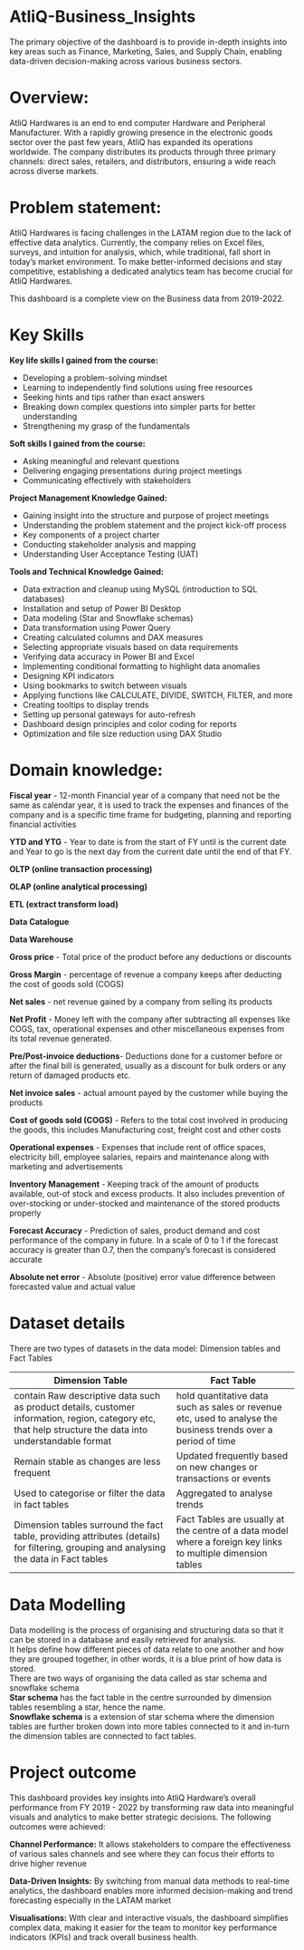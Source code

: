 # AtliQ-Business_Insights
The primary objective of the dashboard is to provide in-depth insights into key areas such as Finance, Marketing, Sales, and Supply Chain, enabling data-driven decision-making across various business sectors.

# Overview: 

AtliQ Hardwares is an end to end computer Hardware and Peripheral Manufacturer. With a rapidly growing presence in the electronic goods sector over the past few years, AtliQ has expanded its operations worldwide. The company distributes its products through three primary channels: direct sales, retailers, and distributors, ensuring a wide reach across diverse markets.

# Problem statement:

AtliQ Hardwares is facing challenges in the LATAM region due to the lack of effective data analytics. Currently, the company relies on Excel files, surveys, and intuition for analysis, which, while traditional, fall short in today’s market environment. To make better-informed decisions and stay competitive, establishing a dedicated analytics team has become crucial for AtliQ Hardwares.

This dashboard is a complete view on the Business data from 2019-2022.

# Key Skills

**Key life skills I gained from the course:**

* Developing a problem-solving mindset
* Learning to independently find solutions using free resources
* Seeking hints and tips rather than exact answers
* Breaking down complex questions into simpler parts for better understanding
* Strengthening my grasp of the fundamentals

**Soft skills I gained from the course:**
* Asking meaningful and relevant questions
* Delivering engaging presentations during project meetings
* Communicating effectively with stakeholders

**Project Management Knowledge Gained:**
* Gaining insight into the structure and purpose of project meetings
* Understanding the problem statement and the project kick-off process
* Key components of a project charter
* Conducting stakeholder analysis and mapping
* Understanding User Acceptance Testing (UAT)

**Tools and Technical Knowledge Gained:**
* Data extraction and cleanup using MySQL (introduction to SQL databases)
* Installation and setup of Power BI Desktop
* Data modeling (Star and Snowflake schemas)
* Data transformation using Power Query
* Creating calculated columns and DAX measures
* Selecting appropriate visuals based on data requirements
* Verifying data accuracy in Power BI and Excel
* Implementing conditional formatting to highlight data anomalies
* Designing KPI indicators
* Using bookmarks to switch between visuals
* Applying functions like CALCULATE, DIVIDE, SWITCH, FILTER, and more
* Creating tooltips to display trends
* Setting up personal gateways for auto-refresh
* Dashboard design principles and color coding for reports
* Optimization and file size reduction using DAX Studio

# Domain knowledge:

**Fiscal year** - 12-month Financial year of a company that need not be the same as calendar year,  it is used to track the expenses and finances of the company and is a specific time frame for budgeting, planning and reporting financial activities
 
**YTD and YTG** - Year to date is from the start of FY until is the current date and Year to go is the next day from the current date until the end of that FY.

**OLTP (online transaction processing)**

**OLAP (online analytical processing)**

**ETL (extract transform load)**

**Data Catalogue**

**Data Warehouse**

**Gross price** - Total price of the product before any deductions or discounts

**Gross Margin** - percentage of revenue a company keeps after deducting the cost of goods sold (COGS)

**Net sales** - net revenue gained by a company from selling its products

**Net Profit** - Money left with the company after subtracting all expenses like COGS, tax, operational expenses and other miscellaneous expenses from its total revenue generated.

**Pre/Post-invoice deductions**- Deductions done for a customer before or after the final bill is generated, usually as a discount for bulk orders or any return of damaged products etc.

**Net invoice sales** - actual amount payed by the customer while buying the products

**Cost of goods sold (COGS)** - Refers to the total cost involved in producing the goods, this includes Manufacturing cost, freight cost and other costs 

**Operational expenses** - Expenses that include rent of office spaces, electricity bill, employee salaries,  repairs and maintenance along with marketing and advertisements

**Inventory Management** - Keeping track of the amount of products available, out-of stock and excess products. It also includes prevention of over-stocking or under-stocked and maintenance of the stored products properly

**Forecast Accuracy** - Prediction of sales, product demand and cost performance of the company in future. In a scale of 0 to 1 if the forecast accuracy is greater than 0.7, then the company’s forecast is considered accurate

**Absolute net error** - Absolute (positive) error value difference between forecasted value and actual value

# Dataset details

There are two types of datasets in the data model: Dimension tables and Fact Tables

|Dimension Table|Fact Table|
| --- | --- |
| contain Raw descriptive data such as product details, customer information, region, category etc, that help structure the data into understandable format | hold quantitative data such as sales or revenue etc, used to analyse the business trends over a period of time |
| Remain stable as changes are less frequent | Updated frequently based on new changes or transactions or events |
| Used to categorise or filter the data in fact tables | Aggregated to analyse trends |
| Dimension tables surround the fact table, providing attributes (details) for filtering, grouping and analysing the data in Fact tables | Fact Tables are usually at the centre of a data model where a foreign key links to multiple dimension tables |

# Data Modelling

Data modelling is the process of organising and structuring data so that it can be stored in a database and easily retrieved for analysis.  
It helps define how different pieces of data relate to one another and how they are grouped together, in other words, it is a blue print of how data is stored.  
There are two ways of organising the data called as star schema and snowflake schema  
**Star schema** has the fact table in the centre surrounded by dimension tables resembling a star, hence the name.  
**Snowflake schema** is a extension of star schema where the dimension tables are further broken down into more tables connected to it and in-turn the dimension tables are connected to fact tables.

# Project outcome

This dashboard provides key insights into AtliQ Hardware’s overall performance from FY 2019 - 2022 by transforming raw data into meaningful visuals and analytics to make better strategic decisions. The following outcomes were achieved:

**Channel Performance:** It allows stakeholders to compare the effectiveness of various sales channels and see where they can focus their efforts to drive higher revenue

**Data-Driven Insights:** By switching from manual data methods to real-time analytics, the dashboard enables more informed decision-making and trend forecasting especially in the LATAM market

**Visualisations:** With clear and interactive visuals, the dashboard simplifies complex data, making it easier for the team to monitor key performance indicators (KPIs) and track overall business health.
